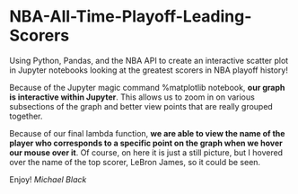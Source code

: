 # NBA-All-Time-Playoff-Leading-Scorers
Using Python, Pandas, and the NBA API to create an interactive scatter plot in Jupyter notebooks looking at the greatest scorers in NBA playoff history!

Because of the Jupyter magic command %matplotlib notebook, **our graph is interactive within Jupyter**.  This allows us to zoom in on various subsections of the graph and better view points that are really grouped together.

Because of our final lambda function, **we are able to view the name of the player who corresponds to a specific point on the graph when we hover our mouse over it**.  Of course, on here it is just a still picture, but I hovered over the name of the top scorer, LeBron James, so it could be seen.

Enjoy!
*Michael Black*
